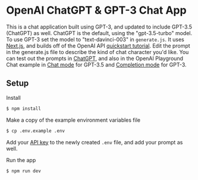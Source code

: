 # OpenAI ChatGPT & GPT-3 Chat App

This is a chat application built using GPT-3, and updated to include GPT-3.5 (ChatGPT) as well.
ChatGPT is the default, using the "gpt-3.5-turbo" model. To use GPT-3 set the model to
"text-davinci-003" in `generate.js`.
It uses [Next.js](https://nextjs.org/), and builds off of the OpenAI API [quickstart tutorial](https://beta.openai.com/docs/quickstart). Edit the prompt in the generate.js file to describe the kind of chat character you'd like.
You can test out the prompts in [ChatGPT](https://chat.openai.com/), and also in the OpenAI Playground Chat example in [Chat mode](https://platform.openai.com/playground/p/default-chat?mode=chat) for GPT-3.5 and [Completion mode](https://platform.openai.com/playground/p/default-chat?mode=complete) for GPT-3.

## Setup

Install

```bash
$ npm install
```

Make a copy of the example environment variables file

```bash
$ cp .env.example .env
```

Add your [API key](https://beta.openai.com/account/api-keys) to the newly created `.env` file, and add your prompt as well.

Run the app

```bash
$ npm run dev
```

